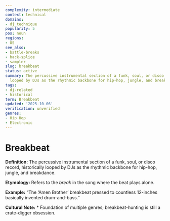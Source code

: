 ```yaml
---
complexity: intermediate
context: technical
domains:
- dj_technique
popularity: 5
pos: noun
regions:
- US
see_also:
- battle-breaks
- back-splice
- sampler
slug: breakbeat
status: active
summary: The percussive instrumental section of a funk, soul, or disco record, historically
  looped by DJs as the rhythmic backbone for hip-hop, jungle, and breakdance.
tags:
- dj-related
- historical
term: Breakbeat
updated: '2025-10-06'
verification: unverified
genres:
- Hip Hop
- Electronic
---
```


# Breakbeat

**Definition:** The percussive instrumental section of a funk, soul, or disco record, historically looped by DJs as the rhythmic backbone for hip-hop, jungle, and breakdance.

**Etymology:** Refers to the *break* in the song where the beat plays alone.

**Example:** “The ‘Amen Brother’ breakbeat pressed to countless 12-inches basically invented drum-and-bass.”

**Cultural Note:** * Foundation of multiple genres; breakbeat-hunting is still a crate-digger obsession.

